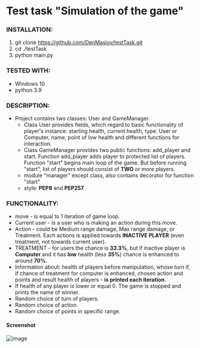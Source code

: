 # Test task "Simulation of the game"


### INSTALLATION:
1. git clone https://github.com/DenMaslov/testTask.git
2. cd ./testTask
3. python main.py

### TESTED WITH:
* Windows 10
* python 3.9

### DESCRIPTION:
* Project contains two classes: User and GameManager.
  * Class User provides fields, which regard to basic functionality of player's instance: starting health, current health, type: User or Computer,  name, point of low health and different functions for interaction.
  * Class GameManager provides two public functions: add_player and start. Function add_player adds player to protected list of players. Function "start" begins main loop of the game. But before running "start", list of players should consist of **TWO** or more players.
  * module "manager" except class, also contains decorator for function "start"
  * style: **PEP8** and **PEP257**

### FUNCTIONALITY:
* move - is equal to 1 iteration of game loop.
* Current user - is a user who is making an action during this move.
* Action - could be Medium range damage, Max range damage, or Treatment. Each actions is applied towards **INACTIVE PLAYER** (even treatment, not towards current user).
* TREATMENT - for users the chance is **33.3%**, but if inactive player is **Computer** and it has **low** health (less **35%**) chance is enhanced to around **70%**.
* Information about: health of players before manipulation, whose turn if, if chance of treatment for computer is enhanced, chosen action and points and result health of players - **is printed each iteration**.
* If health of any player is lower or equal 0. The game is stopped and prints the name of winner.
* Random choice of turn of players.
* Random choice of action.
* Random choice of points in specific range.

#### Screenshot

![image](https://user-images.githubusercontent.com/76794599/115594604-991a2900-a2de-11eb-8af7-defb94873a74.png)



